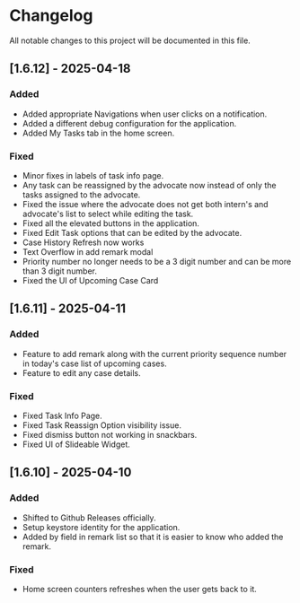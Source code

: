 # Changelog

All notable changes to this project will be documented in this file.

## [1.6.12] - 2025-04-18

### Added

- Added appropriate Navigations when user clicks on a notification.
- Added a different debug configuration for the application.
- Added My Tasks tab in the home screen.

### Fixed

- Minor fixes in labels of task info page.
- Any task can be reassigned by the advocate now instead of only the tasks assigned to the advocate.
- Fixed the issue where the advocate does not get both intern's and advocate's list to select while editing the task.
- Fixed all the elevated buttons in the application.
- Fixed Edit Task options that can be edited by the advocate.
- Case History Refresh now works
- Text Overflow in add remark modal
- Priority number no longer needs to be a 3 digit number and can be more than 3 digit number.
- Fixed the UI of Upcoming Case Card


## [1.6.11] - 2025-04-11

### Added

- Feature to add remark along with the current priority sequence number in today's case list of
  upcoming cases.
- Feature to edit any case details.

### Fixed

- Fixed Task Info Page.
- Fixed Task Reassign Option visibility issue.
- Fixed dismiss button not working in snackbars.
- Fixed UI of Slideable Widget.


## [1.6.10] - 2025-04-10

### Added

- Shifted to Github Releases officially.
- Setup keystore identity for the application.
- Added by field in remark list so that it is easier to know who added the remark.

### Fixed

- Home screen counters refreshes when the user gets back to it.
